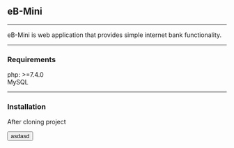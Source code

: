 ## eB-Mini

---

eB-Mini is web application that provides simple internet bank functionality.

---

### Requirements

php: >=7.4.0
<br>
MySQL

---

### Installation

After cloning project 

<button class="btn" onclick="clipboard.writeText('sadaddd')"> asdasd </button>
